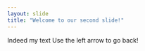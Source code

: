 ```yaml
---
layout: slide
title: "Welcome to our second slide!"
---
```

Indeed my text
Use the left arrow to go back!
